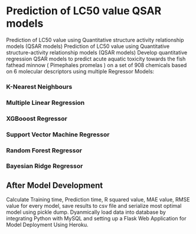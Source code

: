 # Prediction of LC50 value QSAR models
Prediction of LC50 value using Quantitative structure activity relationship models (QSAR models) Prediction of LC50 value using Quantitative structure-activity relationship models (QSAR models) 
Develop quantitative regression QSAR models to predict acute aquatic toxicity towards the fish fathead minnow ( Pimephales promelas ) on a set of 908 chemicals based on 6 molecular descriptors using multiple Regressor Models:

### K-Nearest Neighbours

### Multiple Linear Regression

### XGBooost Regressor

### Support Vector Machine Regressor

### Random Forest Regressor

### Bayesian Ridge Regressor

## After Model Development
Calculate Training time, Prediction time, R squared value, MAE value, RMSE value for every model, save results to csv file and serialize most optimal model using pickle dump.
Dyanmically load data into  database by integrating Python with MySQL and setting up a Flask Web Application for Model Deployment Using Heroku.
